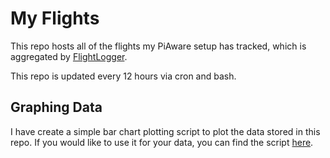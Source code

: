 # My Flights

This repo hosts all of the flights my PiAware setup has tracked, which is aggregated by [FlightLogger](https://github.com/georgeglessner/FlightLogger). 

This repo is updated every 12 hours via cron and bash.

## Graphing Data

I have create a simple bar chart plotting script to plot the data stored in this repo. If you would like to use it for your data, you can find the script [here](https://github.com/georgeglessner/FlightPlotter).